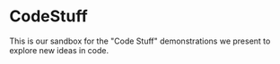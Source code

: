 # CodeStuff
This is our sandbox for the "Code Stuff" demonstrations we present to explore new ideas in code.
